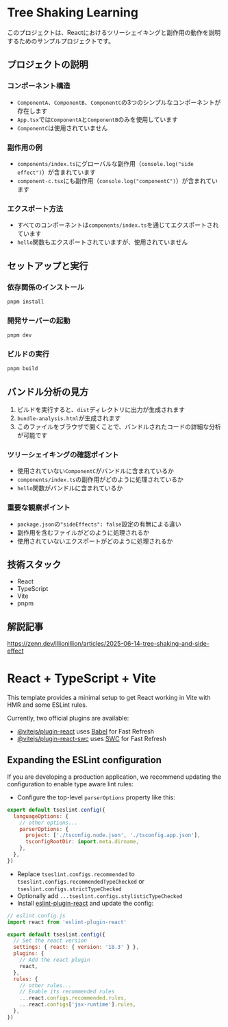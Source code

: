 # Tree Shaking Learning

このプロジェクトは、Reactにおけるツリーシェイキングと副作用の動作を説明するためのサンプルプロジェクトです。

## プロジェクトの説明

### コンポーネント構造
- `ComponentA`、`ComponentB`、`ComponentC`の3つのシンプルなコンポーネントが存在します
- `App.tsx`では`ComponentA`と`ComponentB`のみを使用しています
- `ComponentC`は使用されていません

### 副作用の例
- `components/index.ts`にグローバルな副作用（`console.log("side effect")`）が含まれています
- `component-c.tsx`にも副作用（`console.log("componentC")`）が含まれています

### エクスポート方法
- すべてのコンポーネントは`components/index.ts`を通じてエクスポートされています
- `hello`関数もエクスポートされていますが、使用されていません

## セットアップと実行

### 依存関係のインストール
```bash
pnpm install
```

### 開発サーバーの起動
```bash
pnpm dev
```

### ビルドの実行
```bash
pnpm build
```

## バンドル分析の見方

1. ビルドを実行すると、`dist`ディレクトリに出力が生成されます
2. `bundle-analysis.html`が生成されます
3. このファイルをブラウザで開くことで、バンドルされたコードの詳細な分析が可能です

### ツリーシェイキングの確認ポイント
- 使用されていない`ComponentC`がバンドルに含まれているか
- `components/index.ts`の副作用がどのように処理されているか
- `hello`関数がバンドルに含まれているか

### 重要な観察ポイント
- `package.json`の`"sideEffects": false`設定の有無による違い
- 副作用を含むファイルがどのように処理されるか
- 使用されていないエクスポートがどのように処理されるか

## 技術スタック
- React
- TypeScript
- Vite
- pnpm

## 解説記事

https://zenn.dev/illionillion/articles/2025-06-14-tree-shaking-and-side-effect

# React + TypeScript + Vite

This template provides a minimal setup to get React working in Vite with HMR and some ESLint rules.

Currently, two official plugins are available:

- [@vitejs/plugin-react](https://github.com/vitejs/vite-plugin-react/blob/main/packages/plugin-react/README.md) uses [Babel](https://babeljs.io/) for Fast Refresh
- [@vitejs/plugin-react-swc](https://github.com/vitejs/vite-plugin-react-swc) uses [SWC](https://swc.rs/) for Fast Refresh

## Expanding the ESLint configuration

If you are developing a production application, we recommend updating the configuration to enable type aware lint rules:

- Configure the top-level `parserOptions` property like this:

```js
export default tseslint.config({
  languageOptions: {
    // other options...
    parserOptions: {
      project: ['./tsconfig.node.json', './tsconfig.app.json'],
      tsconfigRootDir: import.meta.dirname,
    },
  },
})
```

- Replace `tseslint.configs.recommended` to `tseslint.configs.recommendedTypeChecked` or `tseslint.configs.strictTypeChecked`
- Optionally add `...tseslint.configs.stylisticTypeChecked`
- Install [eslint-plugin-react](https://github.com/jsx-eslint/eslint-plugin-react) and update the config:

```js
// eslint.config.js
import react from 'eslint-plugin-react'

export default tseslint.config({
  // Set the react version
  settings: { react: { version: '18.3' } },
  plugins: {
    // Add the react plugin
    react,
  },
  rules: {
    // other rules...
    // Enable its recommended rules
    ...react.configs.recommended.rules,
    ...react.configs['jsx-runtime'].rules,
  },
})
```
